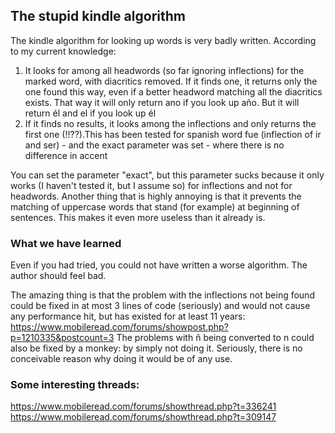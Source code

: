 ## The stupid kindle algorithm

The kindle algorithm for looking up words is very badly written. According to my current knowledge:

1. It looks for among all headwords (so far ignoring inflections) for the marked word, with diacritics removed. If it finds one, it returns only the one found this way, even if a better headword matching all the diacritics exists. That way it will only return ano if you look up año. But it will return él and el if you look up él
2. If it finds no results, it looks among the inflections and only returns the first one (!!??).This has been tested for spanish word fue (inflection of ir and ser) - and the exact parameter was set - where there is no difference in accent

You can set the parameter "exact", but this parameter sucks because it only works (I haven't tested it, but I assume so) for inflections and not for headwords. Another thing that is highly annoying is that it prevents the matching of uppercase words that stand (for example) at beginning of sentences. This makes it even more useless than it already is.

### What we have learned

Even if you had tried, you could not have written a worse algorithm. The author should feel bad.

The amazing thing is that the problem with the inflections not being found could be fixed in at most 3 lines of code (seriously) and would not cause any performance hit, but has existed for at least 11 years:
https://www.mobileread.com/forums/showpost.php?p=1210335&postcount=3
The problems with ñ being converted to n could also be fixed by a monkey: by simply not doing it. Seriously, there is no conceivable reason why doing it would be of any use.

### Some interesting threads:

https://www.mobileread.com/forums/showthread.php?t=336241
https://www.mobileread.com/forums/showthread.php?t=309147
